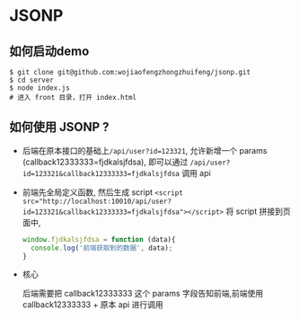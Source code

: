 # JSONP

## 如何启动demo

```shell
$ git clone git@github.com:wojiaofengzhongzhuifeng/jsonp.git
$ cd server
$ node index.js
# 进入 front 目录，打开 index.html
```

## 如何使用 JSONP ?

- 后端在原本接口的基础上`/api/user?id=123321`, 允许新增一个 params (callback12333333=fjdkalsjfdsa), 即可以通过 `/api/user?id=123321&callback12333333=fjdkalsjfdsa` 调用 api

- 前端先全局定义函数, 然后生成 script `<script src="http://localhost:10010/api/user?id=123321&callback12333333=fjdkalsjfdsa"></script>` 将 script 拼接到页面中, 

    ```javascript
    window.fjdkalsjfdsa = function (data){
      console.log('前端获取到的数据', data);
    }
    ```
  
- 核心
    
    后端需要把 callback12333333 这个 params 字段告知前端,前端使用 callback12333333 + 原本 api 进行调用
